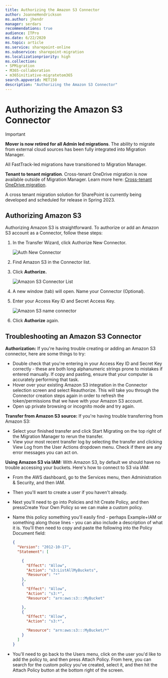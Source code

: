 ```yaml
---
title: Authorizing the Amazon S3 Connector
author: JoanneHendrickson
ms.author: jhendr
manager: serdars
recommendations: true
audience: ITPro
ms.date: 6/22/2020
ms.topic: article
ms.service: sharepoint-online
ms.subservice: sharepoint-migration
ms.localizationpriority: high
ms.collection: 
- SPMigration
- M365-collaboration
- m365initiative-migratetom365
search.appverid: MET150
description: "Authorizing the Amazon S3 Connector"
---
```


# Authorizing the Amazon S3 Connector

>[!Important]
>**Mover is now retired for all Admin led migrations**. The ability to migrate from external cloud sources has been fully integrated into Migration Manager.
>
>All FastTrack-led migrations have transitioned to Migration Manager.
>
>**Tenant to tenant migration**. Cross-tenant OneDrive migration is now available outside of Migration Manager. Learn more here: [Cross-tenant OneDrive migration](/microsoft-365/enterprise/cross-tenant-onedrive-migration).  
>
>A cross tenant migration solution for SharePoint is currently being developed and scheduled for release in Spring 2023.



## Authorizing Amazon S3

Authorizing Amazon S3 is straightforward. To authorize or add an Amazon S3 account as a Connector, follow these steps:

1. In the Transfer Wizard, click Authorize New Connector.

   ![Auth New Connector](media/clear_auth.png)

2. Find Amazon S3 in the Connector list.
3. Click **Authorize.**

   ![Amazon S3 Connector List](media/mover-auth-source-connector.png)

4. A new window (tab) will open. Name your Connector (Optional).
5. Enter your Access Key ID and Secret Access Key.

   ![Amazon S3 name connector](media/name_connector_amazon_s3.png)

6. Click **Authorize** again.

## Troubleshooting an Amazon S3 Connector

**Authorization:** If you're having trouble creating or adding an Amazon S3 connector, here are some things to try:

- Double check that you're entering in your Access Key ID and Secret Key correctly - these are both long alphanumeric strings prone to mistakes if entered manually. If copy and pasting, ensure that your computer is accurately performing that task.
- Hover over your existing Amazon S3 integration in the Connector selection screen and select Reauthorize. This will take you through the Connector creation steps again in order to refresh the token/permissions that we have with your Amazon S3 account.
- Open up private browsing or incognito mode and try again.

**Transfer from Amazon S3 source:** If you're having trouble transferring from Amazon S3:

- Select your finished transfer and click Start Migrating on the top right of the Migration Manager to rerun the transfer.
- View your most recent transfer log by selecting the transfer and clicking View Log from the User Actions dropdown menu. Check if there are any error messages you can act on.

**Using Amazon S3 via IAM:** With Amazon S3, by default we should have no trouble accessing your buckets. Here's how to connect to S3 via IAM:

- From the AWS dashboard, go to the Services menu, then Administration & Security, and then IAM.
- Then you'll want to create a user if you haven't already.
- Next you'll need to go into Policies and hit Create Policy, and then pressCreate Your Own Policy so we can make a custom policy.
- Name this policy something you'll easily find - perhaps Example+IAM or something along those lines - you can also include a description of what it is. You'll then need to copy and paste the following into the Policy Document field:

  ```json
  {
    "Version": "2012-10-17",
    "Statement": [
  
      {
        "Effect": "Allow",
        "Action": "s3:ListAllMyBuckets",
        "Resource": "*"
      },
      {
        "Effect": "Allow",
        "Action": "s3:*",
        "Resource": "arn:aws:s3:::MyBucket"
  
      },
      {
        "Effect": "Allow",
        "Action": "s3:*",
  
        "Resource": "arn:aws:s3:::MyBucket/*"
      }
    ]
  }
  ```

- You'll need to go back to the Users menu, click on the user you'd like to add the policy to, and then press Attach Policy. From here, you can search for the custom policy you've created, select it, and then hit the Attach Policy button at the bottom right of the screen.
